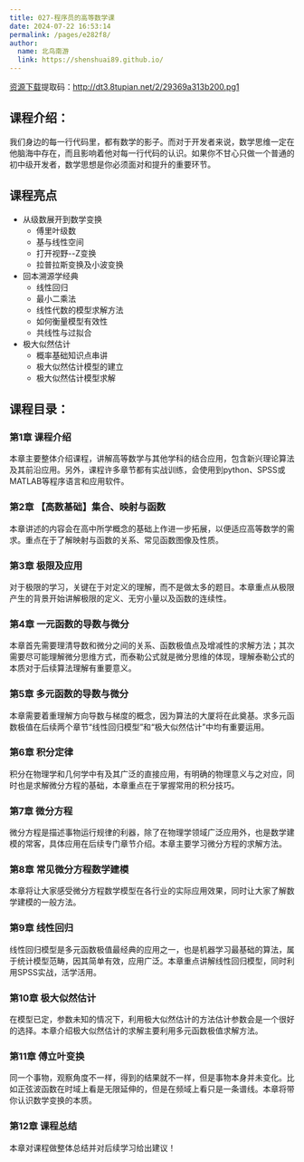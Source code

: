 ```yaml
---
title: 027-程序员的高等数学课
date: 2024-07-22 16:53:14
permalink: /pages/e282f8/
author: 
  name: 北鸟南游
  link: https://shenshuai89.github.io/
---
```

[资源下载](https://pan.baidu.com/s/1YFh-HRvVS-U8NI0rlU1Jlw)提取码：http://dt3.8tupian.net/2/29369a313b200.pg1
## 课程介绍：
我们身边的每一行代码里，都有数学的影子。而对于开发者来说，数学思维一定在他脑海中存在，而且影响着他对每一行代码的认识。如果你不甘心只做一个普通的初中级开发者，数学思想是你必须面对和提升的重要环节。

## 课程亮点
- 从级数展开到数学变换
  - 傅里叶级数
  - 基与线性空间
  - 打开视野--Z变换
  - 拉普拉斯变换及小波变换
- 回本溯源学经典
  - 线性回归
  - 最小二乘法
  - 线性代数的模型求解方法
  - 如何衡量模型有效性
  - 共线性与过拟合
- 极大似然估计
  - 概率基础知识点串讲
  - 极大似然估计模型的建立
  - 极大似然估计模型求解

## 课程目录：
### 第1章 课程介绍
本章主要整体介绍课程，讲解高等数学与其他学科的结合应用，包含新兴理论算法及其前沿应用。另外，课程许多章节都有实战训练，会使用到python、SPSS或MATLAB等程序语言和应用软件。

### 第2章 【高数基础】集合、映射与函数
本章讲述的内容会在高中所学概念的基础上作进一步拓展，以便适应高等数学的需求。重点在于了解映射与函数的关系、常见函数图像及性质。

### 第3章 极限及应用
对于极限的学习，关键在于对定义的理解，而不是做太多的题目。本章重点从极限产生的背景开始讲解极限的定义、无穷小量以及函数的连续性。

### 第4章 一元函数的导数与微分
本章首先需要理清导数和微分之间的关系、函数极值点及增减性的求解方法；其次需要尽可能理解微分思维方式，而泰勒公式就是微分思维的体现，理解泰勒公式的本质对于后续算法理解有重要意义。

### 第5章 多元函数的导数与微分
本章需要着重理解方向导数与梯度的概念，因为算法的大厦将在此奠基。求多元函数极值在后续两个章节“线性回归模型”和“极大似然估计”中均有重要运用。

### 第6章 积分定律
积分在物理学和几何学中有及其广泛的直接应用，有明确的物理意义与之对应，同时也是求解微分方程的基础，本章重点在于掌握常用的积分技巧。

### 第7章 微分方程
微分方程是描述事物运行规律的利器，除了在物理学领域广泛应用外，也是数学建模的常客，具体应用在后续专门章节介绍。本章主要学习微分方程的求解方法。

### 第8章 常见微分方程数学建模
本章将让大家感受微分方程数学模型在各行业的实际应用效果，同时让大家了解数学建模的一般方法。

### 第9章 线性回归
线性回归模型是多元函数极值最经典的应用之一，也是机器学习最基础的算法，属于统计模型范畴，因其简单有效，应用广泛。本章重点讲解线性回归模型，同时利用SPSS实战，活学活用。

### 第10章 极大似然估计
在模型已定，参数未知的情况下，利用极大似然估计的方法估计参数会是一个很好的选择。本章介绍极大似然估计的求解主要利用多元函数极值求解方法。

### 第11章 傅立叶变换
同一个事物，观察角度不一样，得到的结果就不一样，但是事物本身并未变化。比如正弦波函数在时域上看是无限延伸的，但是在频域上看只是一条谱线。本章将带你认识数学变换的本质。

### 第12章 课程总结
本章对课程做整体总结并对后续学习给出建议！